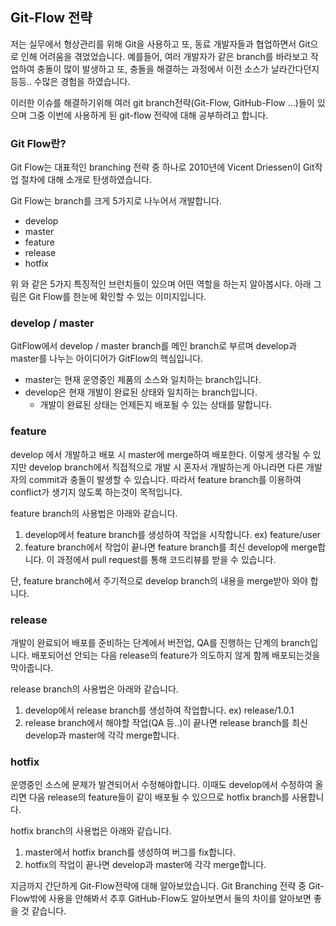 ## Git-Flow 전략

저는 실무에서 형상관리를 위해 Git을 사용하고 또, 
동료 개발자들과 협업하면서 Git으로 인해 어려움을 겪었었습니다.
예를들어, 여러 개발자가 같은 branch를 바라보고 작업하여 충돌이 많이 발생하고 또, 충돌을 해결하는 과정에서 이전 소스가 날라간다던지 등등.. 수많은 경험을 하였습니다.

이러한 이슈를 해결하기위해 여러 git branch전략(Git-Flow, GitHub-Flow ...)들이 있으며 그중 이번에 사용하게 된 git-flow 전략에 대해 공부하려고 합니다.

### Git Flow란?
Git Flow는 대표적인 branching 전략 중 하나로 2010년에 Vicent Driessen이 Git작업 절차에 대해 소개로 탄생하였습니다.

Git Flow는 branch를 크게 5가지로 나누어서 개발합니다.

+ develop
+ master
+ feature
+ release
+ hotfix

위 와 같은 5가지 특징적인 브런치들이 있으며 어떤 역할을 하는지 알아봅시다.
아래 그림은 Git Flow를 한눈에 확인할 수 있는 이미지입니다.


### develop / master

GitFlow에서 develop / master branch를 메인 branch로 부르며 develop과 master를 나누는 아이디어가 GitFlow의 핵심입니다.

+ master는 현재 운영중인 제품의 소스와 일치하는 branch입니다.
+ develop은 현재 개발이 완료된 상태와 일치하는 branch입니다.
  + 개발이 완료된 상태는 언제든지 배포될 수 있는 상태를 말합니다.

### feature 

develop 에서 개발하고 배포 시 master에 merge하여 배포한다. 이렇게 생각될 수 있지만
develop branch에서 직접적으로 개발 시 혼자서 개발하는게 아니라면 다른 개발자의 commit과 충돌이 발생할 수 있습니다.
따라서 feature branch를 이용하여 conflict가 생기지 않도록 하는것이 목적입니다.

feature branch의 사용법은 아래와 같습니다.
1. develop에서 feature branch를 생성하여 작업을 시작합니다. ex) feature/user
2. feature branch에서 작업이 끝나면 feature branch를 최신 develop에 merge합니다. 이 과정에서 pull request를 통해 코드리뷰를 받을 수 있습니다.

단, feature branch에서 주기적으로 develop branch의 내용을 merge받아 와야 합니다.

### release

개발이 완료되어 배포를 준비하는 단계에서 버전업, QA를 진행하는 단계의 branch입니다.
배포되어선 안되는 다음 release의 feature가 의도하지 않게 함께 배포되는것을 막아줍니다.

release branch의 사용법은 아래와 같습니다.
1. develop에서 release branch를 생성하여 작업합니다. ex) release/1.0.1
2. release branch에서 해야할 작업(QA 등..)이 끝나면 release branch를 최신 develop과 master에 각각 merge합니다.

### hotfix

운영중인 소스에 문제가 발견되어서 수정해야합니다. 이때도 develop에서 수정하여 올리면 다음 release의 feature들이 같이 배포될 수 있으므로 hotfix branch를 사용합니다.

hotfix branch의 사용법은 아래와 같습니다.
1. master에서 hotfix branch를 생성하여 버그를 fix합니다.
2. hotfix의 작업이 끝나면 develop과 master에 각각 merge합니다.


지금까지 간단하게 Git-Flow전략에 대해 알아보았습니다. Git Branching 전략 중 Git-Flow밖에 사용을 안해봐서 추후 GitHub-Flow도 알아보면서 둘의 차이를 알아보면 좋을 것 같습니다.




